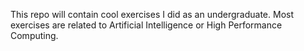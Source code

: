 This repo will contain cool exercises I did as an undergraduate. Most exercises are related to Artificial Intelligence or High Performance Computing.

